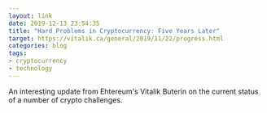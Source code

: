 ```yaml
---
layout: link
date: 2019-12-13 23:54:35
title: "Hard Problems in Cryptocurrency: Five Years Later"
target: https://vitalik.ca/general/2019/11/22/progress.html
categories: blog
tags:
- cryptocurrency
- technology
---
```


An interesting update from Ehtereum's Vitalik Buterin on the current status of a number of crypto challenges.
